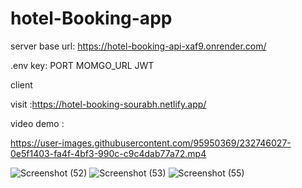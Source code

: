 # hotel-Booking-app

server base url: https://hotel-booking-api-xaf9.onrender.com/

.env key:
   PORT
   MOMGO_URL
   JWT


client

visit :https://hotel-booking-sourabh.netlify.app/

video demo : 

https://user-images.githubusercontent.com/95950369/232746027-0e5f1403-fa4f-4bf3-990c-c9c4dab77a72.mp4

![Screenshot (52)](https://user-images.githubusercontent.com/95950369/232750417-ce08c234-253b-4967-bdd9-e92369cd3edd.png)
![Screenshot (53)](https://user-images.githubusercontent.com/95950369/232750431-7bfdbfe2-7a43-4304-92a0-edf3ce1fa87a.png)
![Screenshot (55)](https://user-images.githubusercontent.com/95950369/232750469-07a11867-2c27-47b4-b7a6-e362184e590e.png)
